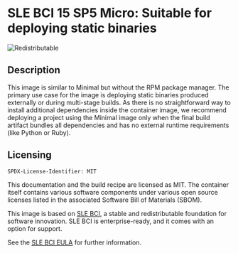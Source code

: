 # SLE BCI 15 SP5 Micro: Suitable for deploying static binaries
![Redistributable](https://img.shields.io/badge/Redistributable-Yes-green)


## Description
This image is similar to Minimal but without the RPM package manager.
The primary use case for the image is deploying static binaries produced
externally or during multi-stage builds. As there is no straightforward
way to install additional dependencies inside the container image,
we recommend deploying a project using the Minimal image only
when the final build artifact bundles all dependencies and has no
external runtime requirements (like Python or Ruby).

## Licensing

`SPDX-License-Identifier: MIT`

This documentation and the build recipe are licensed as MIT.
The container itself contains various software components under various open source licenses listed in the associated
Software Bill of Materials (SBOM).

This image is based on [SLE BCI](https://opensource.suse.com/bci/), a stable and redistributable foundation for software innovation. SLE BCI is enterprise-ready, and it comes with an option for support.

See the [SLE BCI EULA](https://www.suse.com/licensing/eula/#bci) for further information.
